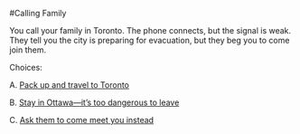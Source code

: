 #Calling Family

You call your family in Toronto. The phone connects, but the signal is weak. They tell you the city is preparing for evacuation, but they beg you to come join them.

Choices:

A. [Pack up and travel to Toronto](goToronto.md)

B. [Stay in Ottawa—it’s too dangerous to leave](outside.md)

C. [Ask them to come meet you instead](stayHome.md)


 